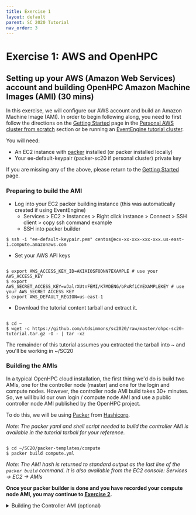 ```yaml
---
title: Exercise 1
layout: default
parent: SC 2020 Tutorial
nav_order: 3
---
```



# Exercise 1: AWS and OpenHPC
## Setting up your AWS (Amazon Web Services) account and building OpenHPC Amazon Machine Images (AMI) (30 mins)


In this exercise, we will configure our AWS account and build an Amazon Machine Image (AMI). 
In order to begin following along, you need to first follow the directions on the [Getting Started](getting-started.html) page in 
the [Personal AWS cluster from scratch](getting-started.html#personal-aws-cluster-from-scratch) section or be running an [EventEngine tutorial cluster](getting-started.html#eventengine-tutorial-cluster). 

You will need:

* An EC2 instance with [packer](https://packer.io) installed (or packer installed locally)
* Your ee-default-keypair (packer-sc20 if personal cluster) private key 


If you are missing any of the above, please return to the [Getting Started](getting-started.html) page.


### Preparing to build the AMI

* Log into your EC2 packer building instance (this was automatically created if using EventEngine)
  * Services > EC2 > Instances > Right click instance > Connect > SSH client > copy ssh command example
  * SSH into packer builder

~~~
$ ssh -i "ee-default-keypair.pem" centos@ecx-xx-xxx-xxx-xxx.us-east-1.compute.amazonaws.com
~~~

* Set your AWS API keys

~~~

$ export AWS_ACCESS_KEY_ID=AKIAIOSFODNN7EXAMPLE # use your AWS_ACCESS_KEY
$ export AWS_SECRET_ACCESS_KEY=wJalrXUtnFEMI/K7MDENG/bPxRfiCYEXAMPLEKEY # use your AWS_SECRET_ACCESS_KEY
$ export AWS_DEFAULT_REGION=us-east-1

~~~

* Download the tutorial content tarball and extract it.

~~~

$ cd ~
$ wget -c https://github.com/utdsimmons/sc2020/raw/master/ohpc-sc20-tutorial.tar.gz -O - | tar -xz

~~~

The remainder of this tutorial assumes you extracted the tarball into ~ and you'll be working in ~/SC20



### Building the AMIs

In a typical OpenHPC cloud installation, the first thing we'd do is build two AMIs, one for the controller node (master) and
one for the login and compute nodes. However, the controller node AMI build takes 30+ minutes.
So, we will build our own login / compute node AMI and use a public controller node AMI published by the OpenHPC project.

To do this, we will be using [Packer](https://www.packer.io/) from [Hashicorp](https://www.hashicorp.com/). 

*Note: The packer yaml and shell script needed to build the controller AMI is available in the tutorial tarball for your reference.*

~~~

$ cd ~/SC20/packer-templates/compute
$ packer build compute.yml

~~~

*Note: The AMI hash is returned to standard output as the last line of the `packer build` command. It is also available from the EC2 console: Services -> EC2 -> AMIs*

**Once your packer builder is done and you have recorded your compute node AMI, you may continue 
to [Exercise 2](exercise2.html).**

<details>
<summary>Building the Controller AMI (optional)</summary>
<pre>
<code>
$ cd ~/SC20/packer-templates/controller
$ packer build controller.yml
</code>
</pre>
</details>


